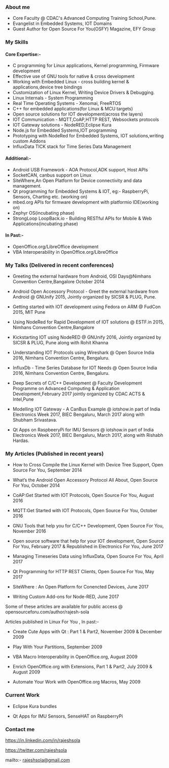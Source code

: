 ### About me

- Core Faculty @ CDAC's Advanced Computing Training School,Pune.
- Evangelist in Embedded Systems, IOT Domains
- Guest Author for Open Source For You(OSFY) Magazine, EFY Group

### My Skills

#### Core Expertise:-
- C programming for Linux applications, Kernel programming, Firmware development
- Effective use of GNU tools for native & cross development
- Working with Embedded Linux - cross building kernel & applications,device tree bindings
- Customization of Linux Kernel, Writing Device Drivers & Debugging.
- Linux Internals - System Programming
- Real Time Operating Systems - Xenomai, FreeRTOS
- C++ for embedded applications(for Linux & MCU targets)
- Open source solutions for IOT development(across the layers)
- IOT Communication - MQTT,CoAP,HTTP REST, Websockets protocols
- IOT Gateway solutions - NodeRED,Eclipse Kura
- Node.js for Embedded Systems,IOT programming
- Prototyping with NodeRed for Embedded Systems, IOT solutions,writing custom Addons
- InfluxData TICK stack for Time Series Data Management

#### Additional:-
- Android USB Framework - AOA Protocol,ADK support, Host APIs
- SocketCAN, canbus support on Linux
- SiteWhere,An Open Platform for Device connectivity and data management.
- Qt programming for Embedded Systems & IOT, eg:- RaspberryPi, Sensors, Charting etc. (working on)
- mbed.org APIs for firmware development with platformio IDE(working on)
- Zephyr OS(incubating phase)
- StrongLoop LoopBack.io - Building RESTful APIs for Mobile & Web Applications(incubating phase)

#### In Past:-
- OpenOffice.org/LibreOffice development
- VBA Interoperability in OpenOffice.org/LibreOffice

### My Talks (Delivered in recent conferences)
- Greeting the external hardware from Android, OSI Days@Nimhans Convention Centre,Bangalore October 2014

- Android Open Accessory Protocol - Greet the external hardware from Android  @ GNUnify 2015, Jointly organized by SICSR & PLUG, Pune.

- Getting started with IOT development using Fedora on ARM @ FudCon 2015, MIT Pune

- Using NodeRed for Rapid Development of IOT solutions @ ESTF.in 2015, Nimhans Convention Centre,Bangalore

- Kickstarting IOT using NodeRED @ GNUnify 2016, Jointly organized by SICSR & PLUG, Pune along with Rohit Khanna

- Understanding IOT Protocols using Wireshark @ Open Source India 2016, Nimhans Convention Centre, Bengaluru.

- InfluxDb - Time Series Database for IOT Needs @ Open Source India 2016, Nimhans Convention Centre, Bengaluru.

- Deep Secrets of C/C++ Development @ Faculty Development Programme on Advanced Computing & Application Development,February 2017 jointly organized by CDAC ACTS & Intel,Pune

- Modelling IOT Gateway - A CanBus Example @ iotshow.in part of India Electronics Week 2017, BIEC Bengaluru, March 2017 along with  Shubham Srivastava.

- Qt Apps on RaspbeeryPi for IMU Sensors @ iotshow.in part of India Electronics Week 2017, BIEC Bengaluru, March 2017, along with Rishabh Hardas.



### My Articles (Published in recent years)

- How to Cross Compile the Linux Kernel with Device Tree Support, Open Source For You, September 2014

- What’s the Android Open Accessory Protocol All About, Open Source For You, October 2014

- CoAP:Get Started with IOT Protocols, Open Source For You, August 2016

- MQTT:Get Started with IOT Protocols, Open Source For You, October 2016

- GNU Tools that help you for C/C++ Development, Open Source For You, November 2016

- Open source software that help for your IOT development, Open Source For You, February 2017 & Republished in Electronics For You, June 2017

- Managing Timeseries Data using InfluxData, Open Source For You, April 2017

- Qt Programming for HTTP REST Clients, Open Source For You, May 2017

- SiteWhere : An Open Platform for Conencted Devices, June 2017

- Writing Custom Add-ons for Node-RED, June 2017


Some of these articles are available for public access @ opensourceforu.com/author/rajesh-sola

Articles published in Linux For You , In past:-

- Create Cute Apps with Qt : Part 1 & Part2, November 2009 & December 2009

- Play With Your Partitions, September 2009

- VBA Macro Interoperability in OpenOffice.org, August 2009

- Enrich OpenOffice.org with Extensions, Part 1 & Part2, July 2009 & August 2009

- Automate Your Work with OpenOffice.org Macros, May  2009 

### Current Work

- Eclipse Kura bundles

- Qt Apps for IMU Sensors, SenseHAT on RaspberryPi

### Contact me

https://in.linkedin.com/in/rajeshsola

https://twitter.com/rajeshsola 

mailto:- rajeshsola@gmail.com

